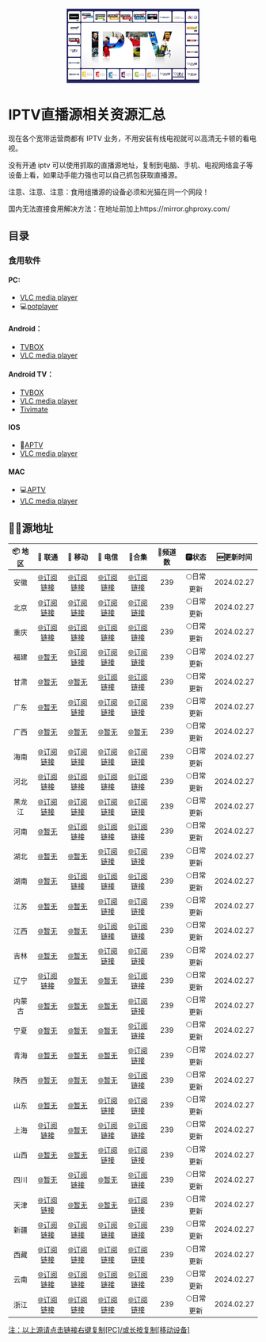 <p align="center"><img src="IPTV.jpg" alt="iptv" width="auto" height="150"></p>

# IPTV直播源相关资源汇总

现在各个宽带运营商都有 IPTV 业务，不用安装有线电视就可以高清无卡顿的看电视。

没有开通 iptv 可以使用抓取的直播源地址，复制到电脑、手机、电视网络盒子等设备上看，如果动手能力强也可以自己抓包获取直播源。

注意、注意、注意：食用组播源的设备必须和光猫在同一个网段！

国内无法直接食用解决方法：在地址前加上https://mirror.ghproxy.com/

## 目录

### 食用软件

#### PC:
- [VLC media player](https://www.videolan.org/vlc/)
- 💻[potplayer](https://potplayer.org/)

#### Android：
- [TVBOX](https://github.com/o0HalfLife0o/TVBoxOSC/releases)
- [VLC media player](https://www.videolan.org/vlc/download-android.html)

#### Android TV：
- [TVBOX](https://github.com/o0HalfLife0o/TVBoxOSC/releases)
- [VLC media player](https://www.videolan.org/vlc/download-android.html)
- [Tivimate](https://tivimates.com/download-apk-tivimate-iptv-player/)

#### IOS
- 📱[APTV](https://apps.apple.com/cn/app/aptv/id1630403500)
- [VLC media player](https://www.videolan.org/vlc/download-ios.html)

#### MAC
- 💻[APTV](https://apps.apple.com/cn/app/aptv/id1630403500)
- [VLC media player](https://www.videolan.org/vlc/download-ios.html)

## 🏄‍♀️源地址


|     📦 地区      |     🔗 联通      |     🔗 移动      |     🔗 电信      |          🔗合集                          | 🔢频道数 |   🅿状态   | 🆕更新时间  |
| :-------------: | :-------------: | :-------------: | :-------------: | :----------------------------------------: | :-----: | :-------: | :--------: |
| 安徽 | [🌐订阅链接](https://mirror.ghproxy.com/https://raw.githubusercontent.com/xisohi/TVBOXOSC/master/live/anhui/unicom.txt) | [🌐订阅链接](https://mirror.ghproxy.com/https://raw.githubusercontent.com/xisohi/TVBOXOSC/master/live/anhui/mobile.txt) | [🌐订阅链接](https://mirror.ghproxy.com/https://raw.githubusercontent.com/xisohi/TVBOXOSC/master/live/anhui/telecom.txt) | [🌐订阅链接](https://mirror.ghproxy.com/https://raw.githubusercontent.com/xisohi/TVBOXOSC/master/live/anhui/anhui.txt) |   239   | 🌕日常更新 | 2024.02.27 |
|  北京   | [🌐订阅链接](https://mirror.ghproxy.com/https://raw.githubusercontent.com/xisohi/TVBOXOSC/master/live/beijing/unicom.txt) | [🌐订阅链接](https://mirror.ghproxy.com/https://raw.githubusercontent.com/xisohi/TVBOXOSC/master/live/beijing/mobile.txt) | [🌐订阅链接](https://mirror.ghproxy.com/https://raw.githubusercontent.com/xisohi/TVBOXOSC/master/live/beijing/telecom.txt) | [🌐订阅链接](https://mirror.ghproxy.com/https://raw.githubusercontent.com/xisohi/TVBOXOSC/master/live/beijing/beijing.txt) |   239   | 🌕日常更新 | 2024.02.27 |
|  重庆   | [🌐订阅链接](https://mirror.ghproxy.com/https://raw.githubusercontent.com/xisohi/TVBOXOSC/master/live/chongqing/unicom.txt) | [🌐订阅链接](https://mirror.ghproxy.com/https://raw.githubusercontent.com/xisohi/TVBOXOSC/master/live/chongqing/mobile.txt) | [🌐订阅链接](https://mirror.ghproxy.com/https://raw.githubusercontent.com/xisohi/TVBOXOSC/master/live/chongqing/telecom.txt) | [🌐订阅链接](https://mirror.ghproxy.com/https://raw.githubusercontent.com/xisohi/TVBOXOSC/master/live/chongqing/chongqing.txt) |   239   | 🌕日常更新 | 2024.02.27 |
|  福建   | [🌐暂无](https://mirror.ghproxy.com/https://raw.githubusercontent.com/xisohi/TVBOXOSC/master/live/fujian/unicom.txt) | [🌐订阅链接](https://mirror.ghproxy.com/https://raw.githubusercontent.com/xisohi/TVBOXOSC/master/live/fujian/mobile.txt) | [🌐订阅链接](https://mirror.ghproxy.com/https://raw.githubusercontent.com/xisohi/TVBOXOSC/master/live/fujian/telecom.txt) | [🌐订阅链接](https://mirror.ghproxy.com/https://raw.githubusercontent.com/xisohi/TVBOXOSC/master/live/fujian/fujian.txt) |   239   | 🌕日常更新 | 2024.02.27 |
|  甘肃   | [🌐暂无](https://mirror.ghproxy.com/https://raw.githubusercontent.com/xisohi/TVBOXOSC/master/live/gansu/unicom.txt) | [🌐暂无](https://mirror.ghproxy.com/https://raw.githubusercontent.com/xisohi/TVBOXOSC/master/live/gansu/mobile.txt) | [🌐订阅链接](https://mirror.ghproxy.com/https://raw.githubusercontent.com/xisohi/TVBOXOSC/master/live/gansu/telecom.txt) | [🌐订阅链接](https://mirror.ghproxy.com/https://raw.githubusercontent.com/xisohi/TVBOXOSC/master/live/gansu/gansu.txt) |   239   | 🌕日常更新 | 2024.02.27 |
|  广东   | [🌐暂无](https://mirror.ghproxy.com/https://raw.githubusercontent.com/xisohi/TVBOXOSC/master/live/guangdong/unicom.txt) | [🌐订阅链接](https://mirror.ghproxy.com/https://raw.githubusercontent.com/xisohi/TVBOXOSC/master/live/guangdong/mobile.txt) | [🌐订阅链接](https://mirror.ghproxy.com/https://raw.githubusercontent.com/xisohi/TVBOXOSC/master/live/guangdong/telecom.txt) | [🌐订阅链接](https://mirror.ghproxy.com/https://raw.githubusercontent.com/xisohi/TVBOXOSC/master/live/guangdong/guangdong.txt) |   239   | 🌕日常更新 | 2024.02.27 |
|  广西   | [🌐暂无](https://mirror.ghproxy.com/https://raw.githubusercontent.com/xisohi/TVBOXOSC/master/live//unicom.txt) | [🌐暂无](https://mirror.ghproxy.com/https://raw.githubusercontent.com/xisohi/TVBOXOSC/master/live//mobile.txt) | [🌐暂无](https://mirror.ghproxy.com/https://raw.githubusercontent.com/xisohi/TVBOXOSC/master/live//telecom.txt) | [🌐暂无](https://mirror.ghproxy.com/https://raw.githubusercontent.com/xisohi/TVBOXOSC/master/live/guangxi) |   239   | 🌕日常更新 | 2024.02.27 |
|  海南   | [🌐订阅链接](https://mirror.ghproxy.com/https://raw.githubusercontent.com/xisohi/TVBOXOSC/master/live/hainan/unicom.txt) | [🌐订阅链接](https://mirror.ghproxy.com/https://raw.githubusercontent.com/xisohi/TVBOXOSC/master/live/hainan/mobile.txt) | [🌐订阅链接](https://mirror.ghproxy.com/https://raw.githubusercontent.com/xisohi/TVBOXOSC/master/live/hainan/telecom.txt) | [🌐订阅链接](https://mirror.ghproxy.com/https://raw.githubusercontent.com/xisohi/TVBOXOSC/master/live/hainan/hainan.txt) |   239   | 🌕日常更新 | 2024.02.27 |
|  河北   | [🌐订阅链接](https://mirror.ghproxy.com/https://raw.githubusercontent.com/xisohi/TVBOXOSC/master/live/hebei/unicom.txt) | [🌐订阅链接](https://mirror.ghproxy.com/https://raw.githubusercontent.com/xisohi/TVBOXOSC/master/live/hebei/mobile.txt) | [🌐订阅链接](https://mirror.ghproxy.com/https://raw.githubusercontent.com/xisohi/TVBOXOSC/master/live/hebei/telecom.txt) | [🌐订阅链接](https://mirror.ghproxy.com/https://raw.githubusercontent.com/xisohi/TVBOXOSC/master/live/hebei/hebei.txt) |   239   | 🌕日常更新 | 2024.02.27 |
|  黑龙江   | [🌐订阅链接](https://mirror.ghproxy.com/https://raw.githubusercontent.com/xisohi/TVBOXOSC/master/live/heilongjiang/unicom.txt) | [🌐订阅链接](https://mirror.ghproxy.com/https://raw.githubusercontent.com/xisohi/TVBOXOSC/master/live/heilongjiang/mobile.txt) | [🌐订阅链接](https://mirror.ghproxy.com/https://raw.githubusercontent.com/xisohi/TVBOXOSC/master/live/heilongjiang/telecom.txt) | [🌐订阅链接](https://mirror.ghproxy.com/https://raw.githubusercontent.com/xisohi/TVBOXOSC/master/live/heilongjiang/heilongjiang.txt) |   239   | 🌕日常更新 | 2024.02.27 |
|  河南   | [🌐暂无](https://mirror.ghproxy.com/https://raw.githubusercontent.com/xisohi/TVBOXOSC/master/live/henan/unicom.txt) | [🌐订阅链接](https://mirror.ghproxy.com/https://raw.githubusercontent.com/xisohi/TVBOXOSC/master/live/henan/mobile.txt) | [🌐订阅链接](https://mirror.ghproxy.com/https://raw.githubusercontent.com/xisohi/TVBOXOSC/master/live/henan/telecom.txt) | [🌐订阅链接](https://mirror.ghproxy.com/https://raw.githubusercontent.com/xisohi/TVBOXOSC/master/live/henan/henan.txt) |   239   | 🌕日常更新 | 2024.02.27 |
|  湖北   | [🌐暂无](https://mirror.ghproxy.com/https://raw.githubusercontent.com/xisohi/TVBOXOSC/master/live/hubei/unicom.txt) | [🌐暂无](https://mirror.ghproxy.com/https://raw.githubusercontent.com/xisohi/TVBOXOSC/master/live/hubei/mobile.txt) | [🌐订阅链接](https://mirror.ghproxy.com/https://raw.githubusercontent.com/xisohi/TVBOXOSC/master/live/hubei/telecom.txt) | [🌐订阅链接](https://mirror.ghproxy.com/https://raw.githubusercontent.com/xisohi/TVBOXOSC/master/live/hubei/hubei.txt) |   239   | 🌕日常更新 | 2024.02.27 |
|  湖南   | [🌐暂无](https://mirror.ghproxy.com/https://raw.githubusercontent.com/xisohi/TVBOXOSC/master/live/hunan/unicom.txt) | [🌐订阅链接](https://mirror.ghproxy.com/https://raw.githubusercontent.com/xisohi/TVBOXOSC/master/live/hunan/mobile.txt) | [🌐订阅链接](https://mirror.ghproxy.com/https://raw.githubusercontent.com/xisohi/TVBOXOSC/master/live/hunan/telecom.txt) | [🌐订阅链接](https://mirror.ghproxy.com/https://raw.githubusercontent.com/xisohi/TVBOXOSC/master/live/hunan/hunan.txt) |   239   | 🌕日常更新 | 2024.02.27 |
|  江苏   | [🌐暂无](https://mirror.ghproxy.com/https://raw.githubusercontent.com/xisohi/TVBOXOSC/master/live/jiangsu/unicom.txt) | [🌐暂无](https://mirror.ghproxy.com/https://raw.githubusercontent.com/xisohi/TVBOXOSC/master/live/jiangsu/mobile.txt) | [🌐订阅链接](https://mirror.ghproxy.com/https://raw.githubusercontent.com/xisohi/TVBOXOSC/master/live/jiangsu/telecom.txt) | [🌐订阅链接](https://mirror.ghproxy.com/https://raw.githubusercontent.com/xisohi/TVBOXOSC/master/live/jiangsu/jiangsu.txt) |   239   | 🌕日常更新 | 2024.02.27 |
|  江西   | [🌐暂无](https://mirror.ghproxy.com/https://raw.githubusercontent.com/xisohi/TVBOXOSC/master/live/jiangxi/unicom.txt) | [🌐暂无](https://mirror.ghproxy.com/https://raw.githubusercontent.com/xisohi/TVBOXOSC/master/live/jiangxi/mobile.txt) | [🌐订阅链接](https://mirror.ghproxy.com/https://raw.githubusercontent.com/xisohi/TVBOXOSC/master/live/jiangxi/telecom.txt) | [🌐订阅链接](https://mirror.ghproxy.com/https://raw.githubusercontent.com/xisohi/TVBOXOSC/master/live/jiangxi/jiangxi.txt) |   239   | 🌕日常更新 | 2024.02.27 |
|  吉林   | [🌐暂无](https://mirror.ghproxy.com/https://raw.githubusercontent.com/xisohi/TVBOXOSC/master/live/jilin/unicom.txt) | [🌐暂无](https://mirror.ghproxy.com/https://raw.githubusercontent.com/xisohi/TVBOXOSC/master/live/jilin/mobile.txt) | [🌐订阅链接](https://mirror.ghproxy.com/https://raw.githubusercontent.com/xisohi/TVBOXOSC/master/live/jilin/telecom.txt) | [🌐订阅链接](https://mirror.ghproxy.com/https://raw.githubusercontent.com/xisohi/TVBOXOSC/master/live/jilin) |   239   | 🌕日常更新 | 2024.02.27 |
|  辽宁   | [🌐订阅链接](https://mirror.ghproxy.com/https://raw.githubusercontent.com/xisohi/TVBOXOSC/master/live/liaoning/unicom.txt) | [🌐暂无](https://mirror.ghproxy.com/https://raw.githubusercontent.com/xisohi/TVBOXOSC/master/live/liaoning/mobile.txt) | [🌐暂无](https://mirror.ghproxy.com/https://raw.githubusercontent.com/xisohi/TVBOXOSC/master/live/liaoning/telecom.txt) | [🌐订阅链接](https://mirror.ghproxy.com/https://raw.githubusercontent.com/xisohi/TVBOXOSC/master/live/liaoning/liaoning.txt) |   239   | 🌕日常更新 | 2024.02.27 |
|  内蒙古   | [🌐暂无](https://mirror.ghproxy.com/https://raw.githubusercontent.com/xisohi/TVBOXOSC/master/live/neimenggu/unicom.txt) | [🌐暂无](https://mirror.ghproxy.com/https://raw.githubusercontent.com/xisohi/TVBOXOSC/master/live/neimenggu/mobile.txt) | [🌐暂无](https://mirror.ghproxy.com/https://raw.githubusercontent.com/xisohi/TVBOXOSC/master/live/neimenggu/telecom.txt) | [🌐订阅链接](https://mirror.ghproxy.com/https://raw.githubusercontent.com/xisohi/TVBOXOSC/master/live/neimenggu/neimenggu.txt) |   239   | 🌕日常更新 | 2024.02.27 |
|  宁夏   | [🌐暂无](https://mirror.ghproxy.com/https://raw.githubusercontent.com/xisohi/TVBOXOSC/master/live/ningxia/unicom.txt) | [🌐暂无](https://mirror.ghproxy.com/https://raw.githubusercontent.com/xisohi/TVBOXOSC/master/live/ningxia/mobile.txt) | [🌐暂无](https://mirror.ghproxy.com/https://raw.githubusercontent.com/xisohi/TVBOXOSC/master/live/ningxia/telecom.txt) | [🌐订阅链接](https://mirror.ghproxy.com/https://raw.githubusercontent.com/xisohi/TVBOXOSC/master/live/ningxia/ningxia.txt) |   239   | 🌕日常更新 | 2024.02.27 |
|  青海   | [🌐暂无](https://mirror.ghproxy.com/https://raw.githubusercontent.com/xisohi/TVBOXOSC/master/live/qinghai/unicom.txt) | [🌐暂无](https://mirror.ghproxy.com/https://raw.githubusercontent.com/xisohi/TVBOXOSC/master/live/qinghai/mobile.txt) | [🌐暂无](https://mirror.ghproxy.com/https://raw.githubusercontent.com/xisohi/TVBOXOSC/master/live/qinghai/telecom.txt) | [🌐订阅链接](https://mirror.ghproxy.com/https://raw.githubusercontent.com/xisohi/TVBOXOSC/master/live/qinghai/qinghai.txt) |   239   | 🌕日常更新 | 2024.02.27 |
|  陕西   | [🌐暂无](https://mirror.ghproxy.com/https://raw.githubusercontent.com/xisohi/TVBOXOSC/master/live/shan3xi/unicom.txt) | [🌐暂无](https://mirror.ghproxy.com/https://raw.githubusercontent.com/xisohi/TVBOXOSC/master/live/shan3xi/mobile.txt) | [🌐暂无](https://mirror.ghproxy.com/https://raw.githubusercontent.com/xisohi/TVBOXOSC/master/live/shan3xi/telecom.txt) | [🌐订阅链接](https://mirror.ghproxy.com/https://raw.githubusercontent.com/xisohi/TVBOXOSC/master/live/xhan3xi/shan3xi.txt) |   239   | 🌕日常更新 | 2024.02.27 |
|  山东   | [🌐暂无](https://mirror.ghproxy.com/https://raw.githubusercontent.com/xisohi/TVBOXOSC/master/live/shandong/unicom.txt) | [🌐暂无](https://mirror.ghproxy.com/https://raw.githubusercontent.com/xisohi/TVBOXOSC/master/live/shandong/mobile.txt) | [🌐订阅链接](https://mirror.ghproxy.com/https://raw.githubusercontent.com/xisohi/TVBOXOSC/master/live/shandong/telecom.txt) | [🌐订阅链接](https://mirror.ghproxy.com/https://raw.githubusercontent.com/xisohi/TVBOXOSC/master/live/shandong/shandong.txt) |   239   | 🌕日常更新 | 2024.02.27 |
|  上海   | [🌐订阅链接](https://mirror.ghproxy.com/https://raw.githubusercontent.com/xisohi/TVBOXOSC/master/live/shanghai/unicom.txt) | [🌐暂无](https://mirror.ghproxy.com/https://raw.githubusercontent.com/xisohi/TVBOXOSC/master/live/shanghai/mobile.txt) | [🌐订阅链接](https://mirror.ghproxy.com/https://raw.githubusercontent.com/xisohi/TVBOXOSC/master/live/shanghai/telecom.txt) | [🌐订阅链接](https://mirror.ghproxy.com/https://raw.githubusercontent.com/xisohi/TVBOXOSC/master/live/shanghai/shanghai.txt) |   239   | 🌕日常更新 | 2024.02.27 |
|  山西   | [🌐暂无](https://mirror.ghproxy.com/https://raw.githubusercontent.com/xisohi/TVBOXOSC/master/live/shanxi/unicom.txt) | [🌐暂无](https://mirror.ghproxy.com/https://raw.githubusercontent.com/xisohi/TVBOXOSC/master/live/shanxi/mobile.txt) | [🌐订阅链接](https://mirror.ghproxy.com/https://raw.githubusercontent.com/xisohi/TVBOXOSC/master/live/shanxi/telecom.txt) | [🌐订阅链接](https://mirror.ghproxy.com/https://raw.githubusercontent.com/xisohi/TVBOXOSC/master/live/shanxi/shanxi.txt) |   239   | 🌕日常更新 | 2024.02.27 |
|  四川   | [🌐暂无](https://mirror.ghproxy.com/https://raw.githubusercontent.com/xisohi/TVBOXOSC/master/live/sichuan/unicom.txt) | [🌐订阅链接](https://mirror.ghproxy.com/https://raw.githubusercontent.com/xisohi/TVBOXOSC/master/live/sichuan/mobile.txt) | [🌐暂无](https://mirror.ghproxy.com/https://raw.githubusercontent.com/xisohi/TVBOXOSC/master/live/sichuan/telecom.txt) | [🌐订阅链接](https://mirror.ghproxy.com/https://raw.githubusercontent.com/xisohi/TVBOXOSC/master/live/sichuan/sichuan.txt) |   239   | 🌕日常更新 | 2024.02.27 |
|  天津   | [🌐订阅链接](https://mirror.ghproxy.com/https://raw.githubusercontent.com/xisohi/TVBOXOSC/master/live/tianjin/unicom.txt) | [🌐暂无](https://mirror.ghproxy.com/https://raw.githubusercontent.com/xisohi/TVBOXOSC/master/live/tianjin/mobile.txt) | [🌐暂无](https://mirror.ghproxy.com/https://raw.githubusercontent.com/xisohi/TVBOXOSC/master/live/tianjin/telecom.txt) | [🌐订阅链接](https://mirror.ghproxy.com/https://raw.githubusercontent.com/xisohi/TVBOXOSC/master/live/tianjin/tianjin.txt) |   239   | 🌕日常更新 | 2024.02.27 |
|  新疆   | [🌐订阅链接](https://mirror.ghproxy.com/https://raw.githubusercontent.com/xisohi/TVBOXOSC/master/live/xinjiang/unicom.txt) | [🌐订阅链接](https://mirror.ghproxy.com/https://raw.githubusercontent.com/xisohi/TVBOXOSC/master/live/xinjiang/mobile.txt) | [🌐订阅链接](https://mirror.ghproxy.com/https://raw.githubusercontent.com/xisohi/TVBOXOSC/master/live/xinjiang/telecom.txt) | [🌐订阅链接](https://mirror.ghproxy.com/https://raw.githubusercontent.com/xisohi/TVBOXOSC/master/live/xingjiang/xinjiang.txt) |   239   | 🌕日常更新 | 2024.02.27 |
|  西藏   | [🌐订阅链接](https://mirror.ghproxy.com/https://raw.githubusercontent.com/xisohi/TVBOXOSC/master/live/xizang/unicom.txt) | [🌐订阅链接](https://mirror.ghproxy.com/https://raw.githubusercontent.com/xisohi/TVBOXOSC/master/live/xizang/mobile.txt) | [🌐订阅链接](https://mirror.ghproxy.com/https://raw.githubusercontent.com/xisohi/TVBOXOSC/master/live/xizang/telecom.txt) | [🌐订阅链接](https://mirror.ghproxy.com/https://raw.githubusercontent.com/xisohi/TVBOXOSC/master/live/xizangxizang.txt) |   239   | 🌕日常更新 | 2024.02.27 |
|  云南   | [🌐订阅链接](https://mirror.ghproxy.com/https://raw.githubusercontent.com/xisohi/TVBOXOSC/master/live/yunnan/unicom.txt) | [🌐订阅链接](https://mirror.ghproxy.com/https://raw.githubusercontent.com/xisohi/TVBOXOSC/master/live/yunnan/mobile.txt) | [🌐订阅链接](https://mirror.ghproxy.com/https://raw.githubusercontent.com/xisohi/TVBOXOSC/master/live/yunnan/telecom.txt) | [🌐订阅链接](https://mirror.ghproxy.com/https://raw.githubusercontent.com/xisohi/TVBOXOSC/master/live/yunnan/yunnan.txt) |   239   | 🌕日常更新 | 2024.02.27 |
|  浙江   | [🌐订阅链接](https://mirror.ghproxy.com/https://raw.githubusercontent.com/xisohi/TVBOXOSC/master/live/zhejiang/unicom.txt) | [🌐订阅链接](https://mirror.ghproxy.com/https://raw.githubusercontent.com/xisohi/TVBOXOSC/master/live/zhejiang/mobile.txt) | [🌐订阅链接](https://mirror.ghproxy.com/https://raw.githubusercontent.com/xisohi/TVBOXOSC/master/live/zhejiang/telecom.txt) | [🌐订阅链接](https://mirror.ghproxy.com/https://raw.githubusercontent.com/xisohi/TVBOXOSC/master/live/zhejiang/zhejiang.txt) |   239   | 🌕日常更新 | 2024.02.27 |

<u>注：以上源请点击链接右键复制[PC]/或长按复制[移动设备]</u>


